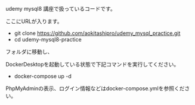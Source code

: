 udemy mysql8 講座で扱っているコードです。

ここにURLが入ります。

- git clone https://github.com/aokitashipro/udemy_mysql_practice.git
- cd udemy-mysql8-practice

フォルダに移動し、

DockerDesktopを起動している状態で下記コマンドを実行してください。

- docker-compose up -d

PhpMyAdminの表示、ログイン情報などはdocker-compose.ymlを参照ください。
